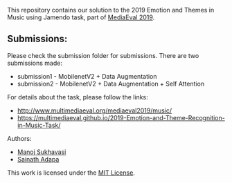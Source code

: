 This repository contains our solution to the 2019 Emotion and Themes in Music using Jamendo task, part of [MediaEval 2019](http://www.multimediaeval.org/mediaeval2019/).

## Submissions:

Please check the submission folder for submissions. There are two submissions made:
- submission1 - MobilenetV2 + Data Augmentation
- submission2 - MobilenetV2 + Data Augmentation + Self Attention

For details about the task, please follow the links:
- http://www.multimediaeval.org/mediaeval2019/music/
- https://multimediaeval.github.io/2019-Emotion-and-Theme-Recognition-in-Music-Task/

Authors:
- [Manoj Sukhavasi](https://github.com/manojsukhavasi)
- [Sainath Adapa](https://github.com/sainathadapa)

This work is licensed under the [MIT License](LICENSE).

